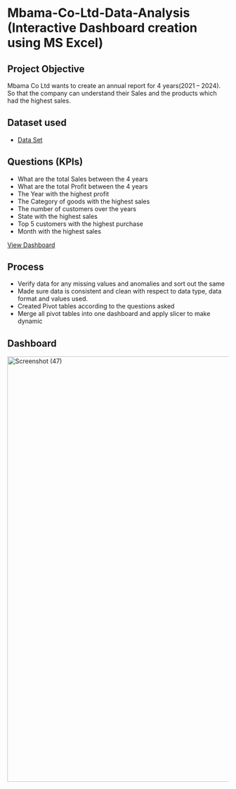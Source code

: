 # Mbama-Co-Ltd-Data-Analysis (Interactive Dashboard creation using MS Excel)
## Project Objective 
Mbama Co Ltd wants to create an annual report for 4 years(2021 – 2024). So that the company can understand their Sales and the products which had the highest sales. 
## Dataset used 
- <a href="https://github.com/chuksmbama/Profit-and-sales-dashboard/blob/main/Data%20Set.xlsx">Data Set </a>
## Questions (KPIs)
-	What are the total Sales between the 4 years
-	What are the total Profit  between the 4 years
-	The Year with the highest profit
-	The Category of goods with the highest sales
-	The number of customers over the years
-	State with the highest sales
-	Top 5 customers with the highest purchase
-	Month with the highest sales 

<a href="https://github.com/chuksmbama/Profit-and-sales-dashboard/blob/main/Screenshot%20(47).png">View Dashboard </a>

## Process 
-	Verify data for any missing values and anomalies and sort out the same
-	Made sure data is consistent and clean with respect to data type, data format and values used.
-	Created Pivot tables according to the questions asked 
-	Merge all pivot tables into one dashboard and apply slicer to make dynamic 


## Dashboard
<img width="1920" height="967" alt="Screenshot (47)" src="https://github.com/user-attachments/assets/a786fa79-14a3-457a-b204-d8cb485c9fb6" />
